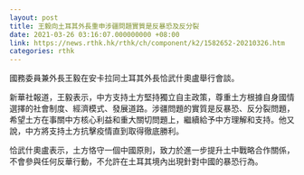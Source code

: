 ```yaml
---
layout: post
title: 王毅向土耳其外長重申涉疆問題實質是反暴恐及反分裂
date: 2021-03-26 03:16:07.000000000 +08:00
link: https://news.rthk.hk/rthk/ch/component/k2/1582652-20210326.htm
categories: rthk
---
```


國務委員兼外長王毅在安卡拉同土耳其外長恰武什奧盧舉行會談。

新華社報道，王毅表示，中方支持土方堅持獨立自主政策，尊重土方根據自身國情選擇的社會制度、經濟模式、發展道路。涉疆問題的實質是反暴恐、反分裂問題，希望土方在事關中方核心利益和重大關切問題上，繼續給予中方理解和支持。他又說，中方將支持土方抗擊疫情直到取得徹底勝利。

恰武什奧盧表示，土方恪守一個中國原則，致力於進一步提升土中戰略合作關係，不會參與任何反華行動，不允許在土耳其境內出現針對中國的暴恐行為。
